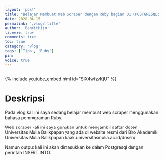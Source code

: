 ```yaml
---
layout: 'post'
title: "Belajar Membuat Web Scraper dengan Ruby bagian 01 (POSTGRESQL: INSERT INTO)"
date: 2020-06-15
permalink: '/vlog/:title'
author: 'BanditHijo'
license: true
comments: true
toc: true
category: 'vlog'
tags: ['Tips', 'Ruby']
pin:
voice: true
---
```


<div style="margin-top:30px;"></div>

{% include youtube_embed.html id="SlX4wfzvKjU" %}

# Deskripsi

Pada vlog kali ini saya sedang belajar membuat web scraper menggunakan bahasa pemrograman Ruby.

Web scraper kali ini saya gunakan untuk mengambil daftar dosen Universitas Mulia Balikpapan yang ada di website resmi dari Biro Akademik Universitas Mulia Balikpapan baak.universitasmulia.ac.id/dosen/

Namun output kali ini akan dimasukkan ke dalam Postgresql dengan perintah INSERT INTO.
